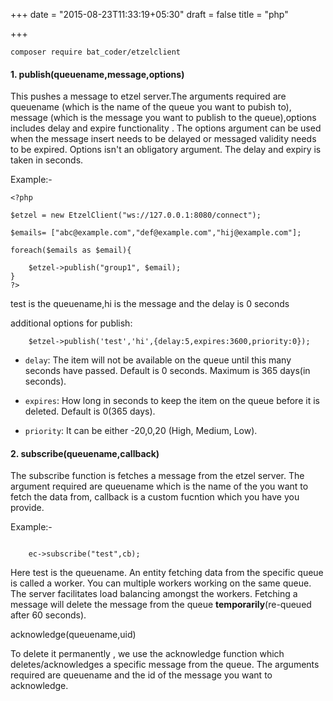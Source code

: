 +++
date = "2015-08-23T11:33:19+05:30"
draft = false
title = "php"

+++

````
composer require bat_coder/etzelclient

````


#### 1. publish(queuename,message,options)

This pushes a message to etzel server.The arguments required are queuename (which is the name of the queue you want to pubish to), message (which is the message you want to publish to the queue),options includes delay and expire functionality . The options argument  can be used when the message insert needs to be delayed or messaged validity needs to be expired. Options isn't an obligatory argument. The delay and expiry is taken in seconds.

Example:-
````
<?php

$etzel = new EtzelClient("ws://127.0.0.1:8080/connect");

$emails= ["abc@example.com","def@example.com","hij@example.com"];

foreach($emails as $email){
    
    $etzel->publish("group1", $email);
}
?>
````

test is the queuename,hi is the message and the delay is 0 seconds

additional options for publish:

````
    $etzel->publish('test','hi',{delay:5,expires:3600,priority:0});
````

* `delay`: The item will not be available on the queue until this many seconds have passed.
Default is 0 seconds. Maximum is 365 days(in seconds).

* `expires`: How long in seconds to keep the item on the queue before it is deleted.
Default is 0(365 days).

* `priority`: It can be either -20,0,20 (High, Medium, Low).


#### 2. subscribe(queuename,callback)

The subscribe function is fetches a message from the etzel server. The argument required are queuename which is the name of the you want to fetch the data from, callback is a custom fucntion which you have you provide. 


Example:-

````

    ec->subscribe("test",cb);

````
Here test is the queuename.
An entity fetching data from the specific queue is called a worker. You can multiple workers working on the same queue. The server facilitates load balancing amongst the workers. Fetching a message will delete the message from the queue **temporarily**(re-queued after 60 seconds). 

acknowledge(queuename,uid)

To delete it permanently , we use the acknowledge function which deletes/acknowledges a specific message from the queue. The arguments required are queuename and the id of the message you want to acknowledge.


